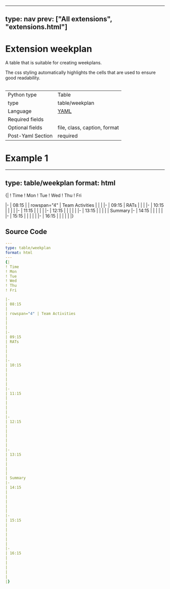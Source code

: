 



---
type: nav
prev: ["All extensions", "extensions.html"]
---





# Extension weekplan

A table that is suitable for creating weekplans.

The css styling automatically highlights the cells that are used to ensure good readability.
<table></table>




<table class="table"><tbody><td>Python type</td><td>Table</td>
<tr></tr>
<td>type</td><td>table/weekplan</td>
<tr></tr>
<td>Language</td><td><a href="#">YAML</a></td>
<tr></tr>
<td>Required fields</td><td></td>
<tr></tr>
<td>Optional fields</td><td>file, class, caption, format</td>
<tr></tr>
<td>Post-Yaml Section</td><td>required</td>
<tr></tr></tbody></table>






# Example 1

---
type: table/weekplan
format: html
---
{|
! Time
! Mon
! Tue
! Wed
! Thu
! Fri

|-
| 08:15
| 
| rowspan="4" | Team Activities 
|
|
|
|-
| 09:15
| RATs
|
|
|
|-
| 10:15
| 
|
|
|
|-
| 11:15
|
|
|
|
|-
| 12:15
|
|
|
|
|
|-
| 13:15
|
|
|
|
| Summary
|-
| 14:15
|
|
|
|
|
|-
| 15:15
|
|
|
|
|
|-
| 16:15
|
|
|
|
|
|}






## Source Code

```yaml
---
type: table/weekplan
format: html
---
{|
! Time
! Mon
! Tue
! Wed
! Thu
! Fri

|-
| 08:15
| 
| rowspan="4" | Team Activities 
|
|
|
|-
| 09:15
| RATs
|
|
|
|-
| 10:15
| 
|
|
|
|-
| 11:15
|
|
|
|
|-
| 12:15
|
|
|
|
|
|-
| 13:15
|
|
|
|
| Summary
|-
| 14:15
|
|
|
|
|
|-
| 15:15
|
|
|
|
|
|-
| 16:15
|
|
|
|
|
|}
```



